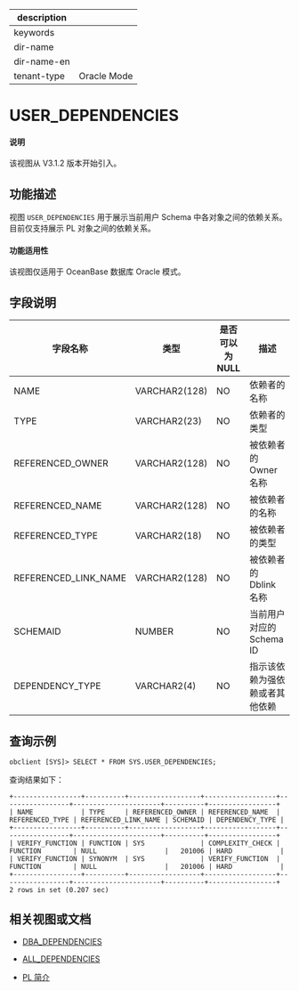 |description||
|---|---|
|keywords||
|dir-name||
|dir-name-en||
|tenant-type|Oracle Mode|

# USER_DEPENDENCIES

<main id="notice" type='explain'>
  <h4>说明</h4>
  <p>该视图从 V3.1.2 版本开始引入。</p>
</main>

## 功能描述

视图 `USER_DEPENDENCIES` 用于展示当前用户 Schema 中各对象之间的依赖关系。目前仅支持展示 PL 对象之间的依赖关系。

  <main id="notice" >
    <h4>功能适用性</h4>
    <p>该视图仅适用于 OceanBase 数据库 Oracle 模式。</p>
  </main>

## 字段说明

|       **字段名称**       |    **类型**     | **是否可以为 NULL** |      **描述**       |
|----------------------|---------------|----------------|-------------------|
| NAME                 | VARCHAR2(128) | NO             | 依赖者的名称            |
| TYPE                 | VARCHAR2(23)  | NO             | 依赖者的类型            |
| REFERENCED_OWNER     | VARCHAR2(128) | NO             | 被依赖者的 Owner 名称    |
| REFERENCED_NAME      | VARCHAR2(128) | NO             | 被依赖者的名称           |
| REFERENCED_TYPE      | VARCHAR2(18)  | NO             | 被依赖者的类型           |
| REFERENCED_LINK_NAME | VARCHAR2(128) | NO             | 被依赖者的 Dblink 名称   |
| SCHEMAID             | NUMBER        | NO             | 当前用户对应的 Schema ID |
| DEPENDENCY_TYPE      | VARCHAR2(4)   | NO             | 指示该依赖为强依赖或者其他依赖   |

## 查询示例

```shell
obclient [SYS]> SELECT * FROM SYS.USER_DEPENDENCIES;
```

查询结果如下：

```shell
+-----------------+----------+------------------+------------------+-----------------+----------------------+----------+-----------------+
| NAME            | TYPE     | REFERENCED_OWNER | REFERENCED_NAME  | REFERENCED_TYPE | REFERENCED_LINK_NAME | SCHEMAID | DEPENDENCY_TYPE |
+-----------------+----------+------------------+------------------+-----------------+----------------------+----------+-----------------+
| VERIFY_FUNCTION | FUNCTION | SYS              | COMPLEXITY_CHECK | FUNCTION        | NULL                 |   201006 | HARD            |
| VERIFY_FUNCTION | SYNONYM  | SYS              | VERIFY_FUNCTION  | FUNCTION        | NULL                 |   201006 | HARD            |
+-----------------+----------+------------------+------------------+-----------------+----------------------+----------+-----------------+
2 rows in set (0.207 sec)
```

## 相关视图或文档

* [DBA_DEPENDENCIES](7800.dba_dependencies-of-oracle-mode.md)

* [ALL_DEPENDENCIES](1100.all_dependencies-of-oracle-mode.md)

* [PL 简介](../../../../700.reference/500.sql-reference/300.pl-reference/100.what-is-pl/100.pl-introduction.md)
